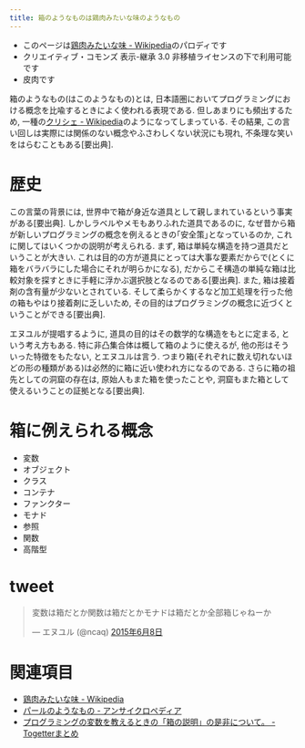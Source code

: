 ```yaml
---
title: 箱のようなものは鶏肉みたいな味のようなもの
---
```


* このページは[鶏肉みたいな味 - Wikipedia](https://ja.wikipedia.org/wiki/%E9%B6%8F%E8%82%89%E3%81%BF%E3%81%9F%E3%81%84%E3%81%AA%E5%91%B3)のパロディです
* クリエイティブ・コモンズ 表示-継承 3.0 非移植ライセンスの下で利用可能です
* 皮肉です

箱のようなもの(はこのようなもの)とは,
日本語圏においてプログラミングにおける概念を比喩するときによく使われる表現である.
但しあまりにも頻出するため,
一種の[クリシェ - Wikipedia](https://ja.wikipedia.org/wiki/%E3%82%AF%E3%83%AA%E3%82%B7%E3%82%A7)のようになってしまっている.
その結果,
この言い回しは実際には関係のない概念やふさわしくない状況にも現れ,
不条理な笑いをはらむこともある[要出典].

# 歴史

この言葉の背景には,
世界中で箱が身近な道具として親しまれているという事実がある[要出典].
しかしラベルやメモもありふれた道具であるのに,
なぜ昔から箱が新しいプログラミングの概念を例えるときの｢安全策｣となっているのか,
これに関してはいくつかの説明が考えられる.
まず,
箱は単純な構造を持つ道具だということが大きい.
これは目的の方が道具にとっては大事な要素だからで(とくに箱をバラバラにした場合にそれが明らかになる),
だからこそ構造の単純な箱は比較対象を探すときに手軽に浮かぶ選択肢となるのである[要出典].
また,
箱は接着剤の含有量が少ないとされている.
そして柔らかくするなど加工処理を行った他の箱もやはり接着剤に乏しいため,
その目的はプログラミングの概念に近づくということができる[要出典].

エヌユルが提唱するように,
道具の目的はその数学的な構造をもとに定まる,
という考え方もある.
特に非凸集合体は概して箱のように使えるが,
他の形はそういった特徴をもたない,
とエヌユルは言う.
つまり箱(それぞれに数え切れないほどの形の種類がある)は必然的に箱に近い使われ方になるのである.
さらに箱の祖先としての洞窟の存在は,
原始人もまた箱を使ったことや,
洞窟もまた箱として使えるいうことの証拠となる[要出典].

# 箱に例えられる概念

* 変数
* オブジェクト
* クラス
* コンテナ
* ファンクター
* モナド
* 参照
* 関数
* 高階型

# tweet

<blockquote class="twitter-tweet" data-lang="ja"><p lang="ja" dir="ltr">変数は箱だとか関数は箱だとかモナドは箱だとか全部箱じゃねーか</p>&mdash; エヌユル (@ncaq) <a href="https://twitter.com/ncaq/status/607737213795729408">2015年6月8日</a></blockquote>

# 関連項目

* [鶏肉みたいな味 - Wikipedia](https://ja.wikipedia.org/wiki/%E9%B6%8F%E8%82%89%E3%81%BF%E3%81%9F%E3%81%84%E3%81%AA%E5%91%B3)
* [パールのようなもの - アンサイクロペディア](http://ja.uncyclopedia.info/wiki/%E3%83%91%E3%83%BC%E3%83%AB%E3%81%AE%E3%82%88%E3%81%86%E3%81%AA%E3%82%82%E3%81%AE)
* [プログラミングの変数を教えるときの「箱の説明」の是非について。 - Togetterまとめ](http://togetter.com/li/985777)
